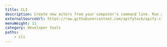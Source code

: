 ```yaml
---
title: CLI
description: Create new actors from your computer's command line. Run actors locally or deploy them to the Apify platform. View the Apify CLI's command reference.
externalSourceUrl: https://raw.githubusercontent.com/apifytech/apify-cli/master/README.md
menuWeight: 11
category: developer tools
paths:
    - cli
---
```


